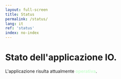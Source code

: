 ```yaml
---
layout: full-screen
title: Status
permalink: /status/
lang: it
ref: 'status'
index: no-index
---
```


# Stato dell'applicazione IO.

L'applicazione risulta attualmente <b><span style="color:#ccffd1">operativa</span></b>.
